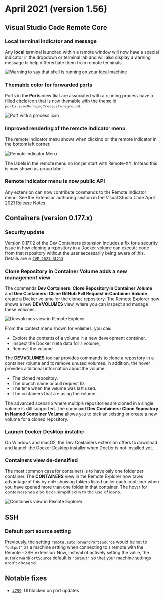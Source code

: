 # April 2021 (version 1.56)

## Visual Studio Code Remote Core

### Local terminal indicator and message

Any **local** terminal launched within a remote window will now have a special indicator in the dropdown or terminal tab and will also display a warning message to help differentiate them from remote terminals.

![`Warning to say that shell is running on your local machine`](images/1_56/local_terminals.png)

### Themable color for forwarded ports

Ports in the **Ports** view that are associated with a running process have a filled circle icon that is now themable with the theme id `ports.iconRunningProcessforeground`.

![`Port with a process icon`](images/1_56/ports-view-running-icon.png)

### Improved rendering of the remote indicator menu

The remote indicator menu shows when clicking on the remote indicator in the bottom left corner.

![`Remote Indicator Menu`](images/1_56/remote-indicator-menu.png)

The labels in the remote menu no longer start with Remote-XY. Instead this is now shown as group label.

### Remote indicator menu is now public API

Any extension can now contribute commands to the Remote Indicator menu. See the Extension authoring section in the Visual Studio Code April 2021 Release Notes.

## Containers (version 0.177.x)

### Security update

Version 0.177.2 of the Dev Containers extension includes a fix for a security issue in how cloning a repository in a Docker volume can execute code from that repository without the user necessarily being aware of this. Details are in [`CVE-2021-31213`](https://msrc.microsoft.com/update-guide/vulnerability/CVE-2021-31213).

### Clone Repository in Container Volume adds a new management view

The commands **Dev Containers: Clone Repository in Container Volume** and **Dev Containers: Clone GitHub Pull Request in Container Volume** create a Docker volume for the cloned repository. The Remote Explorer now shows a new **DEVVOLUMES** view, where you can inspect and manage these volumes.

![`Devvolumes view in Remote Explorer`](images/1_56/devvolumes-view.png)

From the context menu shown for volumes, you can:

* Explore the contents of a volume in a new development container.
* Inspect the Docker meta data for a volume,
* Remove the volume.

The **DEVVOLUMES** toolbar provides commands to clone a repository in a container volume and to remove unused volumes. In addition, the hover provides additional information about the volume:

* The cloned repository.
* The branch name or pull request ID.
* The time when the volume was last used.
* The containers that are using the volume.

The advanced scenario where multiple repositories are cloned in a single volume is still supported. The command **Dev Containers: Clone Repository in Named Container Volume** allows you to pick an existing or create a new volume for a cloned repository.

### Launch Docker Desktop installer

On Windows and macOS, the Dev Containers extension offers to download and launch the Docker Desktop installer when Docker is not installed yet.

### Containers view de-densified

The most common case for containers is to have only one folder per container. The **CONTAINERS** view in the Remote Explorer now takes advantage of this by only showing folders listed under each container when you have opened more than one folder in that container. The hover for containers has also been simplified with the use of icons.

![`Containers view in Remote Explorer`](images/1_56/containers-view.png)

## SSH

### Default port source setting

Previously, the setting `remote.autoForwardPortsSource` would be set to `"output"` as a machine setting when connecting to a remote with the Remote - SSH extension. Now, instead of actively setting the value, the `autoForwardPortSource` default is `"output"` so that your machine settings aren't changed.

## Notable fixes

* [`4759`](https://github.com/microsoft/vscode-remote-release/issues/4759): UI blocked on port updates
